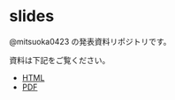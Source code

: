 # slides

@mitsuoka0423 の発表資料リポジトリです。

資料は下記をご覧ください。

- [HTML](./output/html)
- [PDF](./output/pdf)
